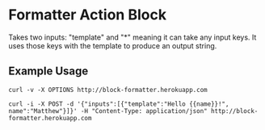 # Formatter Action Block

Takes two inputs: "template" and "*" meaning it can take any input keys. It uses those keys with the template to produce an output string.

## Example Usage

	curl -v -X OPTIONS http://block-formatter.herokuapp.com
	
	curl -i -X POST -d '{"inputs":[{"template":"Hello {{name}}!", name":"Matthew"}]}' -H "Content-Type: application/json" http://block-formatter.herokuapp.com